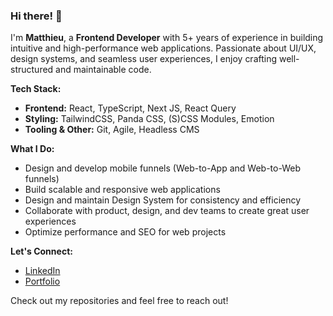 ### Hi there! 👋  

I'm **Matthieu**, a **Frontend Developer** with 5+ years of experience in building intuitive and high-performance web applications. Passionate about UI/UX, design systems, and seamless user experiences, I enjoy crafting well-structured and maintainable code.

**Tech Stack:**  
- **Frontend:** React, TypeScript, Next JS, React Query
- **Styling:** TailwindCSS, Panda CSS, (S)CSS Modules, Emotion
- **Tooling & Other:** Git, Agile, Headless CMS

**What I Do:**  
- Design and develop mobile funnels (Web-to-App and Web-to-Web funnels)
- Build scalable and responsive web applications  
- Design and maintain Design System for consistency and efficiency  
- Collaborate with product, design, and dev teams to create great user experiences  
- Optimize performance and SEO for web projects

**Let's Connect:**  
- [LinkedIn](https://www.linkedin.com/in/matthieu-caron/)
- [Portfolio](https://matthieucaron.fr/)

Check out my repositories and feel free to reach out!  
